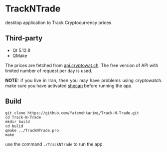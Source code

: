 # TrackNTrade
desktop application to Track Cryptocurrency prices
## Third-party
- Qt 5.12.8
- QMake

The prices are fetched from <a href="https://cryptowat.ch/">api.cryptowat.ch</a>. The free version of API with limited number of request per day is used.

<p style="text-align: justify">
<strong>NOTE:</strong> if you live in Iran, then you may have problems using cryptowatch. make sure you have activated <a href="https://shecan.ir">shecan</a> before running the app.
</p>

## Build
```
git clone https://github.com/fatemehkarimi/Track-N-Trade.git
cd Track-N-Trade
mkdir build
cd bulid
qmake ../TrackNTrade.pro
make
```

use the command `./TrackNTrade` to run the app.
